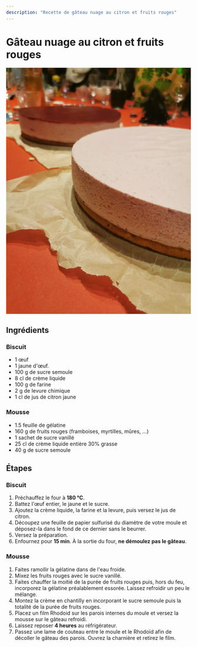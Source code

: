 ```yaml
---
description: "Recette de gâteau nuage au citron et fruits rouges"
---
```


# Gâteau nuage au citron et fruits rouges

![](/static/gateau-nuage.webp)

<!-- | :timer_clock: `time` | :knife_fork_plate: `nb personnes` | :cook: `difficulté` | -->
<!-- | :------------------: | :-------------------------------: | :-----------------: | -->

## Ingrédients

### Biscuit

- 1 œuf
- 1 jaune d'œuf.
- 100 g de sucre semoule
- 8 cl de crème liquide
- 100 g de farine
- 2 g de levure chimique
- 1 cl de jus de citron jaune

### Mousse

- 1.5 feuille de gélatine
- 160 g de fruits rouges (framboises, myrtilles, mûres, ...)
- 1 sachet de sucre vanillé
- 25 cl de crème liquide entière 30% grasse
- 40 g de sucre semoule

## Étapes

### Biscuit

1. Préchauffez le four à **180 °C**.
1. Battez l'œuf entier, le jaune et le sucre.
1. Ajoutez la crème liquide, la farine et la levure, puis versez le jus de
   citron.
1. Découpez une feuille de papier sulfurisé du diamètre de votre moule et
   déposez-la dans le fond de ce dernier sans le beurrer.
1. Versez la préparation.
1. Enfournez pour **15 min**. À la sortie du four, **ne démoulez pas le
   gâteau**.

### Mousse

1. Faites ramollir la gélatine dans de l'eau froide.
1. Mixez les fruits rouges avec le sucre vanillé.
1. Faites chauffer la moitié de la purée de fruits rouges puis, hors du feu,
   incorporez la gélatine préalablement essorée. Laissez refroidir un peu le
   mélange.
1. Montez la crème en chantilly en incorporant le sucre semoule puis la totalité
   de la purée de fruits rouges.
1. Placez un film Rhodoid sur les parois internes du moule et versez la mousse
   sur le gâteau refroidi.
1. Laissez reposer **4 heures** au réfrigérateur.
1. Passez une lame de couteau entre le moule et le Rhodoïd afin de décoller le
   gâteau des parois. Ouvrez la charnière et retirez le film.

